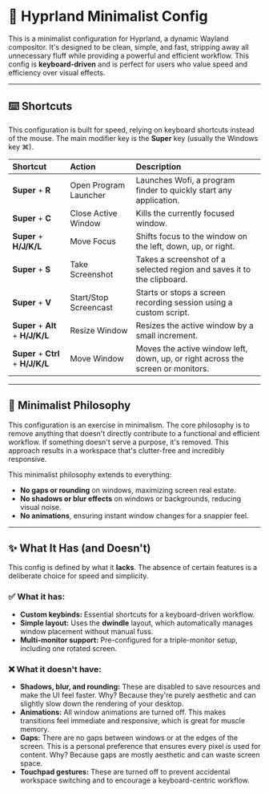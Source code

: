 # 🧹 Hyprland Minimalist Config

This is a minimalist configuration for Hyprland, a dynamic Wayland compositor. It's designed to be clean, simple, and fast, stripping away all unnecessary fluff while providing a powerful and efficient workflow. This config is **keyboard-driven** and is perfect for users who value speed and efficiency over visual effects.

---

## ⌨️ Shortcuts

This configuration is built for speed, relying on keyboard shortcuts instead of the mouse. The main modifier key is the **Super** key (usually the Windows key ⌘).

| Shortcut | Action | Description |
| :--- | :--- | :--- |
| **Super** + **R** | Open Program Launcher | Launches Wofi, a program finder to quickly start any application. |
| **Super** + **C** | Close Active Window | Kills the currently focused window. |
| **Super** + **H/J/K/L** | Move Focus | Shifts focus to the window on the left, down, up, or right. |
| **Super** + **S** | Take Screenshot | Takes a screenshot of a selected region and saves it to the clipboard. |
| **Super** + **V** | Start/Stop Screencast | Starts or stops a screen recording session using a custom script. |
| **Super** + **Alt** + **H/J/K/L** | Resize Window | Resizes the active window by a small increment. |
| **Super** + **Ctrl** + **H/J/K/L** | Move Window | Moves the active window left, down, up, or right across the screen or monitors. |

---

## 🧘 Minimalist Philosophy

This configuration is an exercise in minimalism. The core philosophy is to remove anything that doesn't directly contribute to a functional and efficient workflow. If something doesn't serve a purpose, it's removed. This approach results in a workspace that's clutter-free and incredibly responsive.

This minimalist philosophy extends to everything:
* **No gaps or rounding** on windows, maximizing screen real estate.
* **No shadows or blur effects** on windows or backgrounds, reducing visual noise.
* **No animations**, ensuring instant window changes for a snappier feel. 

---

## ✨ What It Has (and Doesn't)

This config is defined by what it **lacks**. The absence of certain features is a deliberate choice for speed and simplicity.

### ✅ What it **has**:

* **Custom keybinds:** Essential shortcuts for a keyboard-driven workflow.
* **Simple layout:** Uses the **dwindle** layout, which automatically manages window placement without manual fuss.
* **Multi-monitor support:** Pre-configured for a triple-monitor setup, including one rotated screen.

### ❌ What it **doesn't have**:

* **Shadows, blur, and rounding:** These are disabled to save resources and make the UI feel faster. Why? Because they're purely aesthetic and can slightly slow down the rendering of your desktop.
* **Animations:** All window animations are turned off. This makes transitions feel immediate and responsive, which is great for muscle memory.
* **Gaps:** There are no gaps between windows or at the edges of the screen. This is a personal preference that ensures every pixel is used for content. Why? Because gaps are mostly aesthetic and can waste screen space.
* **Touchpad gestures:** These are turned off to prevent accidental workspace switching and to encourage a keyboard-centric workflow.
